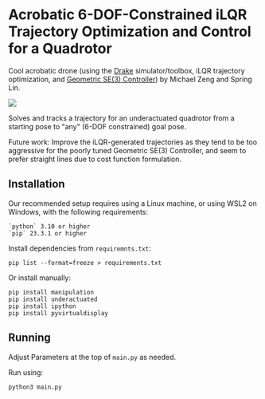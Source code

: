 # Acrobatic 6-DOF-Constrained iLQR Trajectory Optimization and Control for a Quadrotor
Cool acrobatic drone (using the [Drake](https://drake.mit.edu/) simulator/toolbox, iLQR trajectory optimization, and [Geometric SE(3) Controller](https://ieeexplore.ieee.org/document/5717652)) by Michael Zeng and Spring Lin.

![](dronebackflip.gif)

Solves and tracks a trajectory for an underactuated quadrotor from a starting pose to "any" (6-DOF constrained) goal pose.

Future work: Improve the iLQR-generated trajectories as they tend to be too aggressive for the poorly tuned Geometric SE(3) Controller, and seem to prefer straight lines due to cost function formulation.

## Installation

Our recommended setup requires using a Linux machine, or using WSL2 on Windows, with the following requirements:

    `python` 3.10 or higher
    `pip` 23.3.1 or higher

Install dependencies from `requiremnts.txt`:

    pip list --format=freeze > requirements.txt

Or install manually:

    pip install manipulation
    pip install underactuated
    pip install ipython
    pip install pyvirtualdisplay


## Running

Adjust Parameters at the top of `main.py` as needed.

Run using:

    python3 main.py
